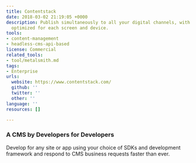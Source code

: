 ```yaml
---
title: Contentstack
date: 2018-03-02 21:19:05 +0000
description: Publish simultaneously to all your digital channels, with content automatically
  optimized for each screen and device.
tools:
- content-management
- headless-cms-api-based
license: Commercial
related_tools:
- tool/metalsmith.md
tags:
- Enterprise
urls:
  website: https://www.contentstack.com/
  github: ''
  twitter: ''
  other: ''
language: ''
resources: []

---
```

### A CMS by Developers for Developers

Develop for any site or app using your choice of SDKs and development framework and respond to CMS business requests faster than ever.
